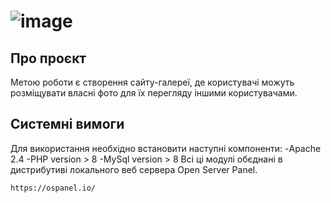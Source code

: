 # ![image](https://user-images.githubusercontent.com/34618018/147286686-16501932-a6e2-4e3a-98c7-555022651156.png)

## Про проєкт
Метою роботи є створення сайту-галереї, де користувачі можуть розміщувати власні фото для їх перегляду іншими користувачами.
## Системні вимоги
Для використання необхідно встановити наступні компоненти:
-Apache 2.4
-PHP version > 8
-MySql version > 8
Всі ці модулі обєднані в дистрибутиві локального веб сервера Open Server Panel.

```
https://ospanel.io/
```
